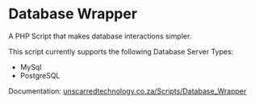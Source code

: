 # Database Wrapper

<p>A PHP Script that makes database interactions simpler.</p>

This script currently supports the following Database Server Types:
<ul>
  <li>MySql</li>
  <li>PostgreSQL</li>
</ul>
Documentation: <a href="http://unscarredtechnology.co.za/Scripts/Database_Wrapper/">unscarredtechnology.co.za/Scripts/Database_Wrapper</a>
